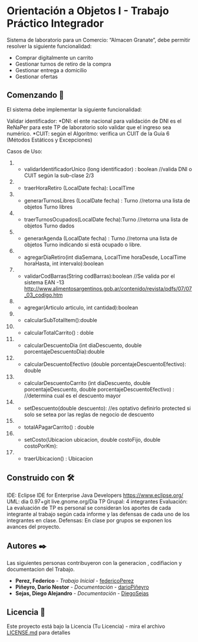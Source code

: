 # Orientación a Objetos I - Trabajo Práctico Integrador

Sistema de laboratorio para un Comercio: “Almacen Granate”, debe permitir resolver la siguiente
funcionalidad:
+ Comprar digitalmente un carrito
+ Gestionar turnos de retiro de la compra
+ Gestionar entrega a domicilio
+ Gestionar ofertas

## Comenzando 🚀

El sistema debe implementar la siguiente funcionalidad:

Validar identificador:
*DNI: el ente nacional para validación de DNI es el ReNaPer para este TP de laboratorio solo
validar que el ingreso sea numérico.
*CUIT: según el Algoritmo: verifica un CUIT de la Guía 6 (Métodos Estáticos y Excepciones)

Casos de Uso:

1) + validarIdentificadorUnico (long identificador) : boolean //valida DNI o CUIT según la
     sub-clase 2/3
2) + traerHoraRetiro (LocalDate fecha): LocalTime
3) + generarTurnosLibres (LocalDate fecha) : Turno //retorna una lista de objetos Turno libres
4) + traerTurnosOcupados(LocalDate fecha):Turno //retorna una lista de objetos Turno dados
5) + generarAgenda (LocalDate fecha) : Turno //retorna una lista de objetos Turno indicando
     si está ocupado o libre.
6) + agregarDiaRetiro(int diaSemana, LocalTime horaDesde, LocalTime horaHasta, int
     intervalo):boolean
7) + validarCodBarras(String codBarras):boolean //Se valida por el sistema EAN -13
     http://www.alimentosargentinos.gob.ar/contenido/revista/pdfs/07/07_03_codigo.htm
8) + agregar(Articulo articulo, int cantidad):boolean
9) + calcularSubTotalItem():double
10) + calcularTotalCarrito() : doble
11) + calcularDescuentoDia (int diaDescuento, double porcentajeDescuentoDia):double
12) + calcularDescuentoEfectivo (double porcentajeDescuentoEfectivo): double
13) + calcularDescuentoCarrito (int diaDescuento, double porcentajeDescuento, double
      porcentajeDescuentoEfectivo) : //determina cual es el descuento mayor
14) + setDescuento(double descuento): //es optativo definirlo protected si solo se setea por las
      reglas de negocio de descuento
15) + totalAPagarCarrito() : double
16) + setCosto(Ubicacion ubicacion, double costoFijo, double costoPorKm):
17) + traerUbicacion() : Ubicacion

## Construido con 🛠️

IDE: Eclipse IDE for Enterprise Java Developers https://www.eclipse.org/
UML: dia 0.97+git live.gnome.org/Dia
TP Grupal: 4 integrantes
Evaluación: La evaluación de TP es personal se consideran los aportes de cada integrante al
trabajo según cada informe y las defensas de cada uno de los integrantes en clase.
Defensas: En clase por grupos se exponen los avances del proyecto.

## Autores ✒️

Las siguientes personas contribuyeron con la generacion , codifiacion y documentacion del Trabajo. 

* **Perez, Federico** - *Trabajo Inicial* - [federicoPerez](https://github.com/villanuevand)
* **Piñeyro, Dario Nestor** - *Documentación* - [darioPiñeyro](#fulanito-de-tal)
* **Sejas, Diego Alejandro** - *Documentación* - [DiegoSejas](#fulanito-de-tal)


## Licencia 📄

Este proyecto está bajo la Licencia (Tu Licencia) - mira el archivo [LICENSE.md](LICENSE.md) para detalles
